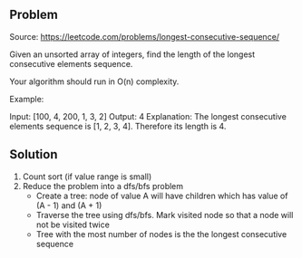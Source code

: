 ## Problem

Source: https://leetcode.com/problems/longest-consecutive-sequence/

Given an unsorted array of integers, find the length of the longest consecutive elements sequence.

Your algorithm should run in O(n) complexity.

Example:

Input: [100, 4, 200, 1, 3, 2]
Output: 4
Explanation: The longest consecutive elements sequence is [1, 2, 3, 4]. Therefore its length is 4.


## Solution

1. Count sort (if value range is small)
2. Reduce the problem into a dfs/bfs problem
    - Create a tree: node of value A will have children which has value of (A - 1) and (A + 1)
    - Traverse the tree using dfs/bfs. Mark visited node so that a node will not be visited twice
    - Tree with the most number of nodes is the the longest consecutive sequence